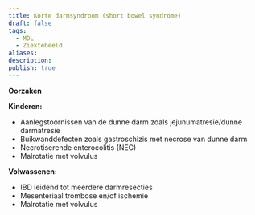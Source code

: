 ```yaml
---
title: Korte darmsyndroom (short bowel syndrome)
draft: false
tags:
  - MDL
  - Ziektebeeld
aliases: 
description: 
publish: true
---
```




**Oorzaken**

**Kinderen:**

- Aanlegstoornissen van de dunne darm zoals jejunumatresie/dunne darmatresie
- Buikwanddefecten zoals gastroschizis met necrose van dunne darm
- Necrotiserende enterocolitis (NEC)
- Malrotatie met volvulus

**Volwassenen:**

- IBD leidend tot meerdere darmresecties
- Mesenteriaal trombose en/of ischemie
- Malrotatie met volvulus